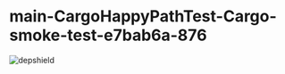# main-CargoHappyPathTest-Cargo-smoke-test-e7bab6a-876

![depshield](https://depshield.sonatype.org/badges/depshield-prod/main-CargoHappyPathTest-Cargo-smoke-test-e7bab6a-876/depshield.svg)